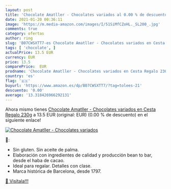```yaml
---
layout: post
title: 'Chocolate Amatller - Chocolates variados al 0.00 % de descuento'
date: 2021-01-20 00:36:11
image: 'https://m.media-amazon.com/images/I/51SiMfCZoHL._SL200_.jpg'
comments: true
category: ofertas
author: ring
slug: 'B07CWSXTT7-es Chocolate Amatller - Chocolates variados en Cesta Regalo 230g'
tags: [ 'chocolate', ]
actualPrice: 13.5 EUR
currency: EUR
price: 13.5
comparePrice:  EUR
prodname: 'Chocolate Amatller - Chocolates variados en Cesta Regalo 230g'
country: 'es'
flag: '🇪🇸'
buyurl: 'https://www.amazon.es/dp/B07CWSXTT7/?tag=tolees-21'
descuento: '0.00'
average: '13.318426966292131'
---
```


Ahora mismo tienes [Chocolate Amatller - Chocolates variados en Cesta Regalo 230g](https://www.amazon.es/dp/B07CWSXTT7/?tag=tolees-21) a 13.5 EUR (original:  EUR) (0.00 %  de descuento) en el siguiente enlace!

[![Chocolate Amatller - Chocolates variados](https://m.media-amazon.com/images/I/51SiMfCZoHL._SL200_.jpg)](https://www.amazon.es/dp/B07CWSXTT7/?tag=tolees-21)

🔎:

- Sin gluten. Sin aceite de palma.
- Elaboración con ingredientes de calidad y producción bean to bar, desde el haba de cacao.
- Ideal para regalar. Detalles con clase.
- Marca histórica de Barcelona, desde 1797.

[🛒 Visítala!!!](https://www.amazon.es/dp/B07CWSXTT7/?tag=tolees-21)
